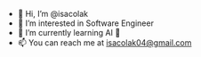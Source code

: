 - 👋 Hi, I’m @isacolak
- 👀 I’m interested in Software Engineer
- 🌱 I’m currently learning AI 🤖
- 📫 You can reach me at isacolak04@gmail.com
<!-- - 💞️ I’m looking to collaborate on ... -->

<!---
isacolak/isacolak is a ✨ special ✨ repository because its `README.md` (this file) appears on your GitHub profile.
You can click the Preview link to take a look at your changes.
--->
